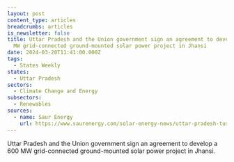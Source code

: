 ```yaml
---
layout: post
content_type: articles
breadcrumbs: articles
is_newsletter: false
title: Uttar Pradesh and the Union government sign an agreement to develop a 600
  MW grid-connected ground-mounted solar power project in Jhansi
date: 2024-03-20T11:41:00.000Z
tags:
  - States Weekly
states:
  - Uttar Pradesh
sectors:
  - Climate Change and Energy
subsectors:
  - Renewables
sources:
  - name: Saur Energy
    url: https://www.saurenergy.com/solar-energy-news/uttar-pradesh-tusco-sign-ppa-to-setup-600-mw-solar-project-in-jhansi
---
```

Uttar Pradesh and the Union government sign an agreement to develop a 600 MW grid-connected ground-mounted solar power project in Jhansi.
